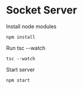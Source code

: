 # Socket Server

Install node modules
```
npm install
```

Run tsc --watch
```
tsc --watch
```

Start server
```
npm start
```